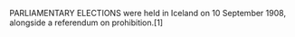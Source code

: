 PARLIAMENTARY ELECTIONS were held in Iceland on 10 September 1908, alongside a referendum on prohibition.[1]
